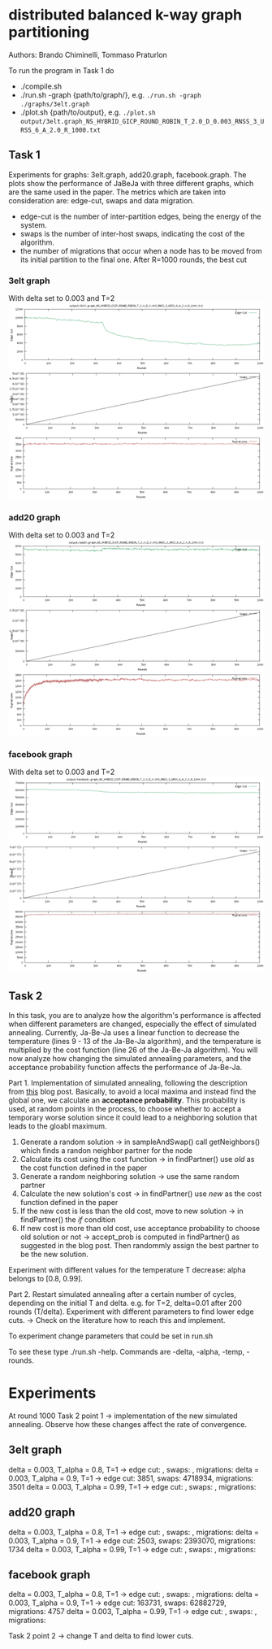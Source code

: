 # distributed balanced k-way graph partitioning

Authors: Brando Chiminelli, Tommaso Praturlon

To run the program in Task 1 do
- ./compile.sh
- ./run.sh -graph {path/to/graph/}, e.g. `./run.sh -graph ./graphs/3elt.graph`
- ./plot.sh {path/to/output}, e.g. `./plot.sh output/3elt.graph_NS_HYBRID_GICP_ROUND_ROBIN_T_2.0_D_0.003_RNSS_3_URSS_6_A_2.0_R_1000.txt`

## Task 1 
Experiments for graphs: 3elt.graph, add20.graph, facebook.graph.
The plots show the performance of JaBeJa with three different graphs, which are the same used in the paper.
The metrics which are taken into consideration are: edge-cut, swaps and data migration.
- edge-cut is the number of inter-partition edges, being the energy of the system.
- swaps is the number of inter-host swaps, indicating the cost of the algorithm.
- the number of migrations that occur when a node has to be moved from its initial partition to the final one.
After R=1000 rounds, the best cut

### 3elt graph
With delta set to 0.003 and T=2
![3elt](plots/graph_3elt.png)
### add20 graph
With delta set to 0.003 and T=2
![add20](plots/graph_add20.png)
### facebook graph
With delta set to 0.003 and T=2
![facebook](plots/graph_facebook.png)

## Task 2

In this task, you are to analyze how the algorithm's performance is affected when different parameters are changed, especially the effect of simulated annealing. Currently, Ja-Be-Ja uses a linear function to decrease the temperature (lines 9 - 13 of the Ja-Be-Ja algorithm), and the temperature is multiplied by the cost function (line 26 of the Ja-Be-Ja algorithm). You will now analyze how changing the simulated annealing parameters, and the acceptance probability function affects the performance of Ja-Be-Ja.

Part 1. Implementation of simulated annealing, following the description from [this](http://katrinaeg.com/simulated-annealing.html) blog post. Basically, to avoid a local maxima and instead find the global one, we calculate an **acceptance probability**. This probability is used, at random points in the process, to choose whether to accept a temporary worse solution since it could lead to a neighboring solution that leads to the gloabl maximum.

1. Generate a random solution -> in sampleAndSwap() call getNeighbors() which finds a randon neighbor partner for the node
2. Calculate its cost using the cost function -> in findPartner() use _old_ as the cost function defined in the paper
3. Generate a random neighboring solution -> use the same random partner
4. Calculate the new solution's cost -> in findPartner() use _new_ as the cost function defined in the paper
5. If the new cost is less than the old cost, move to new solution -> in findPartner() the _if_ condition
6. If new cost is more than old cost, use acceptance probability to choose old solution or not -> accept_prob is computed in findPartner() as suggested in the blog post. Then randommly assign the best partner to be the new solution.

Experiment with different values for the temperature T decrease: alpha belongs to [0.8, 0.99].

Part 2. Restart simulated annealing after a certain number of cycles, depending on the initial T and delta. e.g. for T=2, delta=0.01 after 200 rounds (T/delta). Experiment with different parameters to find lower edge cuts. -> Check on the literature how to reach this and implement.

To experiment change parameters that could be set in run.sh

To see these type ./run.sh -help. Commands are -delta, -alpha, -temp, -rounds.

# Experiments
At round 1000
Task 2 point 1 -> implementation of the new simulated annealing. Observe how these changes affect the rate of convergence.
## 3elt graph
delta = 0.003, T_alpha = 0.8, T=1 -> edge cut: , swaps: , migrations: 
delta = 0.003, T_alpha = 0.9, T=1 -> edge cut: 3851, swaps: 4718934, migrations: 3501 
delta = 0.003, T_alpha = 0.99, T=1 -> edge cut: , swaps: , migrations: 
## add20 graph
delta = 0.003, T_alpha = 0.8, T=1 -> edge cut: , swaps: , migrations: 
delta = 0.003, T_alpha = 0.9, T=1 -> edge cut: 2503, swaps: 2393070, migrations: 1734 
delta = 0.003, T_alpha = 0.99, T=1 -> edge cut: , swaps: , migrations: 
## facebook graph
delta = 0.003, T_alpha = 0.8, T=1 -> edge cut: , swaps: , migrations: 
delta = 0.003, T_alpha = 0.9, T=1 -> edge cut: 163731, swaps: 62882729, migrations: 4757
delta = 0.003, T_alpha = 0.99, T=1 -> edge cut: , swaps: , migrations: 


Task 2 point 2 -> change T and delta to find lower cuts. 
